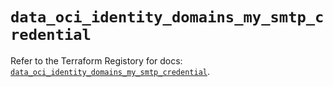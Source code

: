 # `data_oci_identity_domains_my_smtp_credential`

Refer to the Terraform Registory for docs: [`data_oci_identity_domains_my_smtp_credential`](https://registry.terraform.io/providers/oracle/oci/6.18.0/docs/data-sources/identity_domains_my_smtp_credential).
